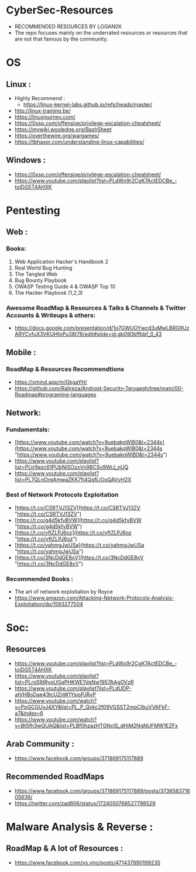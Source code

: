 # CyberSec-Resources
- RECOMMENDED RESOURCES BY LOGAN0X
- The repo focuses mainly on the underrated resources or resources that are not that famous by the community.

# OS
## Linux :
- Highly Recommend :
  - https://linux-kernel-labs.github.io/refs/heads/master/
- http://linux-training.be/
- https://linuxjourney.com/
- https://0xsp.com/offensive/privilege-escalation-cheatsheet/
- https://mywiki.wooledge.org/BashSheet
- https://overthewire.org/wargames/
- https://tbhaxor.com/understanding-linux-capabilities/

## Windows :
- https://0xsp.com/offensive/privilege-escalation-cheatsheet/
- https://www.youtube.com/playlist?list=PLdWx9r2CgK7ActEDCBe_-tojDG5T4AHXK

# Pentesting

## Web :
### Books:
1. Web Application Hacker's Handbook 2  
3. Real World Bug Hunting  
4. The Tangled Web  
5. Bug Bounty Playbook  
5. OWASP Testing Guide 4 & OWASP Top 10  
8. The Hacker Playbook (1,2,3)
### Awesome RoadMap & Resources & Talks & Channels & Twitter Accounts & Writeups & others:
- https://docs.google.com/presentation/d/1o7GWUOYwcd3uMwLBRG9UzARYCvfuX3VKUHfoPu38t78/edit#slide=id.gb090bffbbf_0_43

## Mobile :
### RoadMap & Resources Recommendtions
- https://xmind.app/m/GkgaYH/
- https://github.com/Ralireza/Android-Security-Teryaagh/tree/main/00-Roadmap#programing-languages

## Network:

### Fundamentals:
- [https://www.youtube.com/watch?v=9uebakqWlB0&t=2344s](https://www.youtube.com/watch?v=9uebakqWlB0&t=2344s "https://www.youtube.com/watch?v=9uebakqWlB0&t=2344s")
- https://www.youtube.com/playlist?list=PLtr9ezc61PUbNjSOzxVn98CSy9WrJ_nUQ
- https://www.youtube.com/playlist?list=PL7QLnOrqAmwaZKK7fi4QgfLjOoQAVvH2X


### Best of Network Protocols Exploitation  
  
- [https://t.co/CSRTVJ13ZV](https://t.co/CSRTVJ13ZV "https://t.co/CSRTVJ13ZV")  
- [https://t.co/g4d5kfvBVW](https://t.co/g4d5kfvBVW "https://t.co/g4d5kfvBVW") 
- [https://t.co/vftZLPJ6oz](https://t.co/vftZLPJ6oz "https://t.co/vftZLPJ6oz")  
- [https://t.co/yahmgJwUSa](https://t.co/yahmgJwUSa "https://t.co/yahmgJwUSa")  
- [https://t.co/3NcDdGE8xV](https://t.co/3NcDdGE8xV "https://t.co/3NcDdGE8xV")

### Recommended Books :
- The art of network exploitation by Royce
- https://www.amazon.com/Attacking-Network-Protocols-Analysis-Exploitation/dp/1593277504
# Soc:
## Resources
- https://www.youtube.com/playlist?list=PLdWx9r2CgK7ActEDCBe_-tojDG5T4AHXK
- https://www.youtube.com/playlist?list=PLroS9tRyoUGqPHKWE1VqNw1957AAgOVzR
- https://www.youtube.com/playlist?list=PLdUDP-atVHBoDae43tcUZnW1YsjoPJRvP
- https://www.youtube.com/watch?v=PpGCGUvJ4XY&list=PL_P_Qvkc2f09VGSST2mpCIbuVVAFkF-a7&index=6
- https://www.youtube.com/watch?v=Bt5fh3wQUAQ&list=PLBf0hzazHTGNcIS_dHjM2NgNUFMW1EZFx

## Arab Community :
- https://www.facebook.com/groups/371869175117889

## Recommended RoadMaps
- https://www.facebook.com/groups/371869175117889/posts/373658371605636/
- https://twitter.com/zad606/status/1724050768527798529

# Malware Analysis & Reverse :
## RoadMap & A lot of Resources :
- https://www.facebook.com/vs.viro/posts/471437990199235

